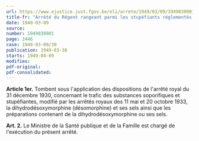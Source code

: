 ```yaml
---
url: https://www.ejustice.just.fgov.be/eli/arrete/1949/03/09/1949030901/justel
title-fr: "Arrêté du Régent rangeant parmi les stupéfiants réglementés la dihydrodésoxymorphine, ses sels et les préparations de cette substance ou de ses sels."
date: 1949-03-09
source:
number: 1949030901
page: 2446
case: 1949-03-09/30
publication: 1949-03-30
starts: 1949-04-09
modifies:
pdf-original:
pdf-consolidated:
---
```


**Article 1er.** Tombent sous l'application des dispositions de l'arrêté royal du 31 décembre 1930, concernant le trafic des substances soporifiques et stupéfiantes, modifié par les arrêtés royaux des 11 mai et 20 octobre 1933, la dihydrodésoxymorphine (désomorphine) et ses sels ainsi que les préparations contenant de la dihydrodésoxymorphine ou ses sels.

**Art. 2.** Le Ministre de la Santé publique et de la Famille est chargé de l'exécution du présent arrêté.
